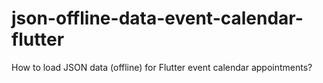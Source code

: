 # json-offline-data-event-calendar-flutter
How to load JSON data (offline) for Flutter event calendar appointments?
